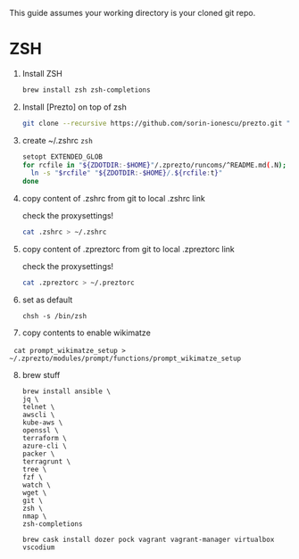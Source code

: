 This guide assumes your working directory is your cloned git repo.
# ZSH

1. Install ZSH

    ```sh
    brew install zsh zsh-completions
    ```
2. Install [Prezto] on top of zsh

    ```sh
    git clone --recursive https://github.com/sorin-ionescu/prezto.git "${ZDOTDIR:-$HOME}/.zprezto"
    ```
3. create ~/.zshrc
    ```zsh```

    ```sh
    setopt EXTENDED_GLOB
    for rcfile in "${ZDOTDIR:-$HOME}"/.zprezto/runcoms/^README.md(.N); do
      ln -s "$rcfile" "${ZDOTDIR:-$HOME}/.${rcfile:t}"
    done
    ```
4. copy content of .zshrc from git to local .zshrc link

    check the proxysettings!
    ```sh
    cat .zshrc > ~/.zshrc
    ```
5. copy content of .zpreztorc from git to local .zpreztorc link

    check the proxysettings!
    ```sh
    cat .zpreztorc > ~/.preztorc
    ```
6. set as default

    ```
    chsh -s /bin/zsh
    ```

7. copy contents to enable wikimatze

   ```
   cat prompt_wikimatze_setup > ~/.zprezto/modules/prompt/functions/prompt_wikimatze_setup
   ```

8. brew stuff

    ```
    brew install ansible \
    jq \
    telnet \
    awscli \
    kube-aws \
    openssl \
    terraform \
    azure-cli \
    packer \
    terragrunt \
    tree \
    fzf \    
    watch \
    wget \
    git \
    zsh \
    nmap \
    zsh-completions
    ```
 
    ```
    brew cask install dozer pock vagrant vagrant-manager virtualbox vscodium
    ```

